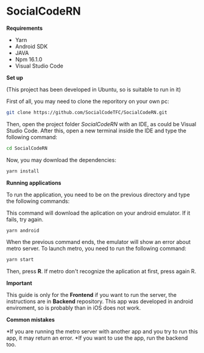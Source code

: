 # SocialCodeRN

**Requirements**

* Yarn
* Android SDK
* JAVA
* Npm 16.1.0
* Visual Studio Code

**Set up**  

(This project has been developed in Ubuntu, so is suitable to run in it)

First of all, you may need to clone the reporitory on your own pc:

```bash
git clone https://github.com/SocialCodeTFC/SocialCodeRN.git
````
Then, open the project folder _SocialCodeRN_ with an IDE, as could be Visual Studio Code.
After this, open a new terminal inside the IDE and type the following command:

```bash
cd SocialCodeRN
````
Now, you may download the dependencies:
```bash
yarn install
````

**Running applications**

To run the application, you need to be on the previous directory and type the following commands:

This command will download the aplication on your android emulator. If it fails, try again.
```bash
yarn android
```` 
When the previous command ends, the emulator will show an error about metro server. To launch metro, you need to run the following command: 
```bash
yarn start
````
Then, press **R**. If metro don't recognize the aplication at first, press again R.

**Important**

This guide is only for the **Frontend** if you want to run the server, the instructions are in **Backend** repository.
This app was developed in android enviroment, so is probably than in iOS does not work.

**Common mistakes**

*If you are running the metro server with another app and you try to run this app, it may return an error.
*If you want to use the app, run the backend too.
